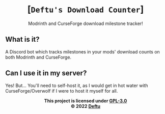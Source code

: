 <div align="center">

# [`Deftu's Download Counter`]
Modrinth and CurseForge download milestone tracker!

</div>

## What is it?

A Discord bot which tracks milestones in your mods' download counts on both Modrinth and CurseForge.

## Can I use it in my server?

Yes! But... You'll need to self-host it, as I would get in hot water with CurseForge/Overwolf if I were to host it myself for all.

<div align="center">

**This project is licensed under [GPL-3.0][gpl3]**\
**&copy; 2022 [Deftu][deftu]**

</div>

[gpl3]: https://www.gnu.org/licenses/gpl-3.0.en.html
[deftu]: https://deftu.xyz

